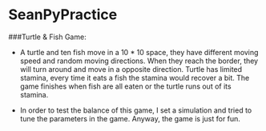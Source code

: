 # SeanPyPractice
###Turtle & Fish Game:

- A turtle and ten fish move in a 10 * 10 space, they have different moving speed and random moving directions. When they reach the border, they will turn around and move in a opposite direction. Turtle has limited stamina, every time it eats a fish the stamina would recover a bit. The game finishes when fish are all eaten or the turtle runs out of its stamina.

- In order to test the balance of this game, I set a simulation and tried to tune the parameters in the game. Anyway, the game is just for fun.
